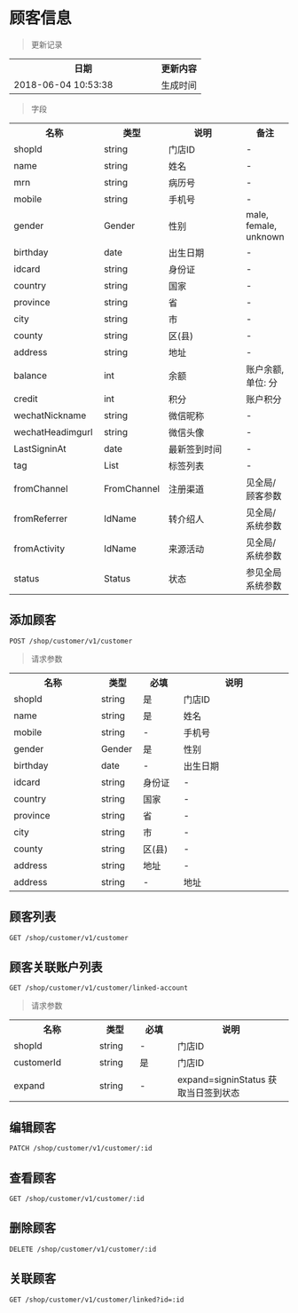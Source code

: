 # 顾客信息

> 更新记录

<table>
    <tr>
        <th style="width:250px;">日期</th>
        <th>更新内容</th>
    </tr>
    <tr>
        <td>2018-06-04 10:53:38</td>
        <td>生成时间</td>
    </tr>
</table>

> 字段

<table>
    <tr>
        <th style="width:150px;">名称</th>
        <th style="width:60px;">类型</th>
        <th style="width:200px;">说明</th>
        <th>备注</th>
    </tr>
    <tr>
        <td>shopId</td>
        <td>string</td>
        <td>门店ID</td>
        <td>-</td>
    </tr>
    <tr>
        <td>name</td>
        <td>string</td>
        <td>姓名</td>
        <td>-</td>
    </tr>
    <tr>
        <td>mrn</td>
        <td>string</td>
        <td>病历号</td>
        <td>-</td>
    </tr>
    <tr>
        <td>mobile</td>
        <td>string</td>
        <td>手机号</td>
        <td>-</td>
    </tr>    
    <tr>
        <td>gender</td>
        <td>Gender</td>
        <td>性别</td>
        <td>male, female, unknown</td>
    </tr>
    <tr>
        <td>birthday</td>
        <td>date</td>
        <td>出生日期</td>
        <td>-</td>
    </tr>
    <tr>
        <td>idcard</td>
        <td>string</td>
        <td>身份证</td>
        <td>-</td>
    </tr>
    <tr>
        <td>country</td>
        <td>string</td>
        <td>国家</td>
        <td>-</td>
    </tr>
    <tr>
        <td>province</td>
        <td>string</td>
        <td>省</td>
        <td>-</td>
    </tr>
    <tr>
        <td>city</td>
        <td>string</td>
        <td>市</td>
        <td>-</td>
    </tr>
    <tr>
        <td>county</td>
        <td>string</td>
        <td>区(县)</td>
        <td>-</td>
    </tr>
    <tr>
        <td>address</td>
        <td>string</td>
        <td>地址</td>
        <td>-</td>
    </tr>
    <tr>
        <td>balance</td>
        <td>int</td>
        <td>余额</td>
        <td>账户余额, 单位: 分</td>
    </tr>
    <tr>
        <td>credit</td>
        <td>int</td>
        <td>积分</td>
        <td>账户积分</td>
    </tr>
    <tr>
        <td>wechatNickname</td>
        <td>string</td>
        <td>微信昵称</td>
        <td>-</td>
    </tr>
    <tr>
        <td>wechatHeadimgurl</td>
        <td>string</td>
        <td>微信头像</td>
        <td>-</td>
    </tr>
    <tr>
        <td>LastSigninAt</td>
        <td>date</td>
        <td>最新签到时间</td>
        <td>-</td>
    </tr>
    <tr>
        <td>tag</td>
        <td>List<String></td>
        <td>标签列表</td>
        <td>-</td>
    </tr>
    <tr>
        <td>fromChannel</td>
        <td>FromChannel</td>
        <td>注册渠道</td>
        <td>见全局/顾客参数</td>
    </tr>
    <tr>
        <td>fromReferrer</td>
        <td>IdName</td>
        <td>转介绍人</td>
        <td>见全局/系统参数</td>
    </tr>
    <tr>
        <td>fromActivity</td>
        <td>IdName</td>
        <td>来源活动</td>
        <td>见全局/系统参数</td>
    </tr>
    <tr>
        <td>status</td>
        <td>Status</td>
        <td>状态</td>
        <td>参见全局系统参数</td>
    </tr>
</table>

## 添加顾客

```
POST /shop/customer/v1/customer
```

>请求参数
<table>
    <tr>
        <th style="width:150px;">名称</th>
        <th style="width:60px;">类型</th>
        <th style="width:60px;">必填</th>
        <th style="width:200px;">说明</th>
    </tr>
    <tr>
        <td>shopId</td>
        <td>string</td>
        <td>是</td>
        <td>门店ID</td>
    </tr>
    <tr>
        <td>name</td>
        <td>string</td>
        <td>是</td>
        <td>姓名</td>
    </tr>
    <tr>
        <td>mobile</td>
        <td>string</td>
        <td>-</td>
        <td>手机号</td>
    </tr>
    <tr>
        <td>gender</td>
        <td>Gender</td>
        <td>是</td>
        <td>性别</td>
    </tr>
    <tr>
        <td>birthday</td>
        <td>date</td>
        <td>-</td>
        <td>出生日期</td>
    </tr>
    <tr>
        <td>idcard</td>
        <td>string</td>
        <td>身份证</td>
        <td>-</td>
    </tr>
    <tr>
        <td>country</td>
        <td>string</td>
        <td>国家</td>
        <td>-</td>
    </tr>
    <tr>
        <td>province</td>
        <td>string</td>
        <td>省</td>
        <td>-</td>
    </tr>
    <tr>
        <td>city</td>
        <td>string</td>
        <td>市</td>
        <td>-</td>
    </tr>
    <tr>
        <td>county</td>
        <td>string</td>
        <td>区(县)</td>
        <td>-</td>
    </tr>
    <tr>
        <td>address</td>
        <td>string</td>
        <td>地址</td>
        <td>-</td>
    </tr>
    <tr>
        <td>address</td>
        <td>string</td>
        <td>-</td>
        <td>地址</td>
    </tr>
</table>

## 顾客列表

```
GET /shop/customer/v1/customer
```

## 顾客关联账户列表

```
GET /shop/customer/v1/customer/linked-account
```

>请求参数

<table>
    <tr>
        <th style="width:150px;">名称</th>
        <th style="width:60px;">类型</th>
        <th style="width:60px;">必填</th>
        <th style="width:200px;">说明</th>
    </tr>
    <tr>
        <td>shopId</td>
        <td>string</td>
        <td>-</td>
        <td>门店ID</td>
    </tr>
    <tr>
        <td>customerId</td>
        <td>string</td>
        <td>是</td>
        <td>门店ID</td>
    </tr>
    <tr>
        <td>expand</td>
        <td>string</td>
        <td>-</td>
        <td>expand=signinStatus 获取当日签到状态</td>
    </tr>
</table>

## 编辑顾客

```
PATCH /shop/customer/v1/customer/:id
```

## 查看顾客

```
GET /shop/customer/v1/customer/:id
```

## 删除顾客

```
DELETE /shop/customer/v1/customer/:id
```

## 关联顾客

```
GET /shop/customer/v1/customer/linked?id=:id
```